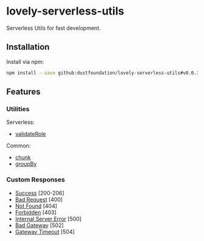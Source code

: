 # lovely-serverless-utils

Serverless Utils for fast development.

## Installation

Install via npm:

```sh
npm install --save github:dustfoundation/lovely-serverless-utils#v0.0.3
```

## Features

### Utilities

Serverless:
* [validateRole](https://github.com/DustFoundation/lovely-serverless-utils/blob/main/src/functions/serverless/validateRole.ts)

Common:
* [chunk](https://github.com/DustFoundation/lovely-serverless-utils/blob/main/src/functions/common/chunk.ts)
* [groupBy](https://github.com/DustFoundation/lovely-serverless-utils/blob/main/src/functions/common/groupBy.ts)

### Custom Responses

* [Success](https://github.com/DustFoundation/lovely-serverless-utils/blob/main/src/responses/success.ts) [200-206]
* [Bad Request](https://github.com/DustFoundation/lovely-serverless-utils/blob/main/src/responses/bad-request.ts) [400]
* [Not Found](https://github.com/DustFoundation/lovely-serverless-utils/blob/main/src/responses/not-found.ts) [404]
* [Forbidden](https://github.com/DustFoundation/lovely-serverless-utils/blob/main/src/responses/forbidden.ts) [403]
* [Internal Server Error](https://github.com/DustFoundation/lovely-serverless-utils/blob/main/src/responses/internal-server-error.ts) [500]
* [Bad Gateway](https://github.com/DustFoundation/lovely-serverless-utils/blob/main/src/responses/bad-gateway.ts) [502]
* [Gateway Timeout](https://github.com/DustFoundation/lovely-serverless-utils/blob/main/src/responses/gateway-timeout.ts) [504]
